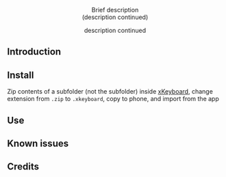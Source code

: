 <p align="center">
Brief description
<br>
(description continued)
</p>

<p align="center">  
description continued
</p>


## Introduction

## Install

Zip contents of a subfolder (not the subfolder) inside [xKeyboard](./xKeyboard), change extension from `.zip` to `.xkeyboard`, copy to phone, and import from the app

## Use

## Known issues

## Credits
